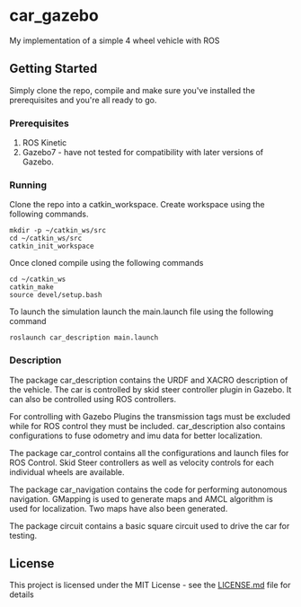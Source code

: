 # car_gazebo
My implementation of a simple 4 wheel vehicle with ROS

## Getting Started
Simply clone the repo, compile and make sure you've installed the prerequisites and you're all ready to go.

### Prerequisites
1. ROS Kinetic
2. Gazebo7 - have not tested for compatibility with later versions of Gazebo.

### Running
Clone the repo into a catkin_workspace.
Create workspace using the following commands.

```
mkdir -p ~/catkin_ws/src
cd ~/catkin_ws/src
catkin_init_workspace
```

Once cloned compile using the following commands

```
cd ~/catkin_ws
catkin_make
source devel/setup.bash
```

To launch the simulation launch the main.launch file using the following command

```
roslaunch car_description main.launch
```

### Description
The package car_description contains the URDF and XACRO description of the vehicle.
The car is controlled by skid steer controller plugin in Gazebo. It can also be controlled using ROS controllers.

For controlling with Gazebo Plugins the transmission tags must be excluded while for ROS control they must be included.
car_description also contains configurations to fuse odometry and imu data for better localization.

The package car_control contains all the configurations and launch files for ROS Control.
Skid Steer controllers as well as velocity controls for each individual wheels are available.

The package car_navigation contains the code for performing autonomous navigation. GMapping is used to generate maps and AMCL algorithm is used for localization.
Two maps have also been generated.

The package circuit contains a basic square circuit used to drive the car for testing.


## License
This project is licensed under the MIT License - see the [LICENSE.md](LICENSE.md) file for details
